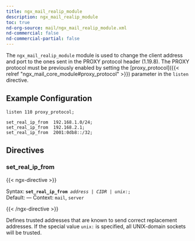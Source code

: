 ```yaml
---
title: ngx_mail_realip_module
description: ngx_mail_realip_module
toc: true
nd-org-source: mail/ngx_mail_realip_module.xml
nd-commercial: false
nd-commercial-partial: false
---
```



<!--
      ********************************************************************************
      🛑 WARNING: AUTOGENERATED FILE - DO NOT EDIT 🛑 This Markdown file was
      automatically generated from the source XML documentation. Any manual
      changes made directly to this file will be overwritten. To request or
      suggest changes, please edit the source XML files instead.
      https://github.com/nginx/nginx.org/tree/main/xml/en
      ********************************************************************************
      -->


The `ngx_mail_realip_module` module is used
to change the client address and port
to the ones sent in the PROXY protocol header (1.19.8).
The PROXY protocol must be previously enabled by setting the
[proxy_protocol]({{< relref "ngx_mail_core_module#proxy_protocol" >}}) parameter
in the `listen` directive.
## Example Configuration


```nginx 
listen 110 proxy_protocol;

set_real_ip_from  192.168.1.0/24;
set_real_ip_from  192.168.2.1;
set_real_ip_from  2001:0db8::/32;
 ```

## Directives

### set_real_ip_from

{{< ngx-directive >}}

<tr>
<th>Syntax: </th>
<td><code><strong>set_real_ip_from</strong> <i>address</i> <i>|</i> <i>CIDR</i> <i>|</i> <i>unix:</i>;</code><br/></td>
</tr><tr>
<th>Default: </th>
<td>
      —
    </td>
</tr><tr>
<th>Context: </th>
<td><code>mail</code>, <code>server</code></td>
</tr>

{{< /ngx-directive >}}


Defines trusted addresses that are known to send correct
replacement addresses.
If the special value `unix:` is specified,
all UNIX-domain sockets will be trusted.

